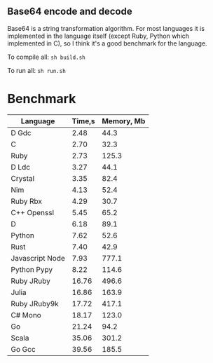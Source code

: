 Base64 encode and decode
------------------------

Base64 is a string transformation algorithm. For most languages it is implemented in the language itself (except Ruby, Python which implemented in C), so I think it's a good benchmark for the language.

To compile all: `sh build.sh`

To run all: `sh run.sh`

# Benchmark

| Language        | Time,s  | Memory, Mb |
| --------------- | ------- | ---------- |
| D Gdc           | 2.48    | 44.3       |
| C               | 2.70    | 32.3       |
| Ruby            | 2.73    | 125.3      |
| D Ldc           | 3.27    | 44.1       |
| Crystal         | 3.35    | 82.4       |
| Nim             | 4.13    | 52.4       |
| Ruby Rbx        | 4.29    | 30.7       |
| C++ Openssl     | 5.45    | 65.2       |
| D               | 6.18    | 89.1       |
| Python          | 7.62    | 52.6       |
| Rust            | 7.40    | 42.9       |
| Javascript Node | 7.93    | 777.1      |
| Python Pypy     | 8.22    | 114.6      |
| Ruby JRuby      | 16.76   | 496.6      |
| Julia           | 16.86   | 163.9      |
| Ruby JRuby9k    | 17.72   | 417.1      |
| C# Mono         | 18.17   | 123.0      |
| Go              | 21.24   | 94.2       |
| Scala           | 35.06   | 301.2      |
| Go Gcc          | 39.56   | 185.5      |

